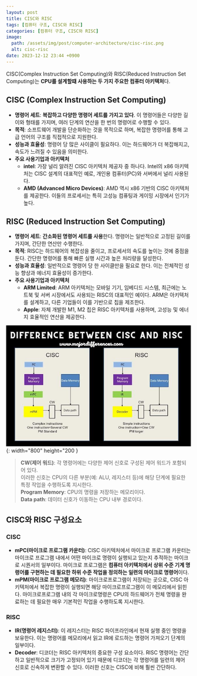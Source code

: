 ```yaml
---
layout: post
title: CISC와 RISC
tags: [컴퓨터 구조, CISC와 RISC]
categories: [컴퓨터 구조, CISC와 RISC]
image:
  path: /assets/img/post/computer-architecture/cisc-risc.png
  alt: cisc-risc
date: 2023-12-12 23:44 +0900
---
```


CISC(Complex Instruction Set Computing)와 RISC(Reduced Instruction Set Computing)는 **CPU를 설계할떄 사용하는 두 가지 주요한 컴퓨터 아키텍처**다.

## CISC (Complex Instruction Set Computing)

- **명령어 세트**: **복잡하고 다양한 명령어 세트를 가지고 있다**. 이 명령어들은 다양한 길이와 형태를 가지며, 여러 단계의 연산을 한 번의 명령어로 수행할 수 있다.
- **목적**: 소프트웨어 개발을 단순화하는 것을 목적으로 하며, 복잡한 명령어를 통해 고급 언어의 구조를 직접적으로 지원한다.
- **성능과 효율성**: 명령어 당 많은 사이클이 필요하다. 이는 하드웨어가 더 복잡해지고, 속도가 느려질 수 있음을 의미한다.
- **주요 사용기업과 아키텍처**
  - **intel**: 가장 널리 알려진 CISC 아키텍처 제공자 중 하나다. Intel의 x86 아키텍처는 CISC 설계의 대표적인 예로, 개인용 컴퓨터(PC)와 서버에서 널리 사용된다.
  - **AMD (Advanced Micro Devices)**: AMD 역시 x86 기반의 CISC 아키텍처를 제공한다. 이들의 프로세서는 특히 고성능 컴퓨팅과 게이밍 시장에서 인기가 높다.

## RISC (Reduced Instruction Set Computing)

- **명령어 세트**: **간소화된 명령어 세트를 사용**한다. 명령어는 일반적으로 고정된 길이를 가지며, 간단한 연산만 수행한다.
- **목적**: RISC는 하드웨어의 복잡성을 줄이고, 프로세서의 속도를 높이는 것에 중점을 둔다. 간단한 명령어를 통해 빠른 실행 시간과 높은 처리량을 달성한다.
- **성능과 효율성**: 일반적으로 명령어 당 한 사이클만을 필요로 한다. 이는 전체적인 성능 향상과 에너지 효율성이 증가한다.
- **주요 사용기업과 아키텍처**
  - **ARM Limited**: ARM 아키텍처는 모바일 기기, 임베디드 시스템, 최근에는 노트북 및 서버 시장에서도 사용되는 RISC의 대표적인 예이다. ARM은 아키텍처를 설계하고, 다른 기업들이 이를 기반으로 칩을 제조한다.
  - **Apple**: 자체 개발한 M1, M2 칩은 RISC 아키텍처를 사용하며, 고성능 및 에너지 효율적인 연산을 제공한다.

![cisc-vs-risc](/assets/img/post/computer-architecture/cisc-vs-risc.jpg){: width="800" height="200 }

> **CW(제어 워드)**: 각 명령어에는 다양한 제어 신호로 구성된 제어 워드가 포함되어 있다. <br>
> 이러한 신호는 CPU의 다른 부분(예: ALU, 레지스터 등)에 해당 단계에 필요한 특정 작업을 수행하도록 지시한다. <br> **Program Memory**: CPU의 명령을 저장하는 메모리이다. <br> **Data path**: 데이터 신호가 이동하는 CPU 내부 경로이다.

## CISC와 RISC 구성요소

### CISC

- **mPC(마이크로 프로그램 카운터)**: CISC 아키텍처에서 마이크로 프로그램 카운터는 마이크로 프로그램 내에서 어떤 마이크로 명령이 실행되고 있는지 추적하는 마이크로 시퀀서의 일부이다. 마이크로 프로그램은 **컴퓨터 아키텍처에서 상위 수준 기계 명령어를 구현하는 데 필요한 하위 수준 작업을 정의하는 일련의 마이크로 명령어**이다.
- **mPM(마이크로 프로그램 메모리)**: 마이크로프로그램이 저장되는 곳으로, CISC 아키텍처에서 복잡한 명령이 실행되면 해당 마이크로프로그램이 이 메모리에서 읽힌다. 마이크로프로그램 내의 각 마이크로명령은 CPU의 하드웨어가 전체 명령을 완료하는 데 필요한 매우 기본적인 작업을 수행하도록 지시한다.

### RISC

- **IR(명령어 레지스터)**: 이 레지스터는 RISC 파이프라인에서 현재 실행 중인 명령을 보유한다. 이는 명령어를 메모리에서 읽고 IR에 로드하는 명령어 가져오기 단계의 일부이다.
- **Decoder**: 디코더는 RISC 아키텍처의 중요한 구성 요소이다. RISC 명령어는 간단하고 일반적으로 크기가 고정되어 있기 때문에 디코더는 각 명령어를 일련의 제어 신호로 신속하게 변환할 수 있다. 이러한 신호는 CISC에 비해 훨씬 간단하다.
